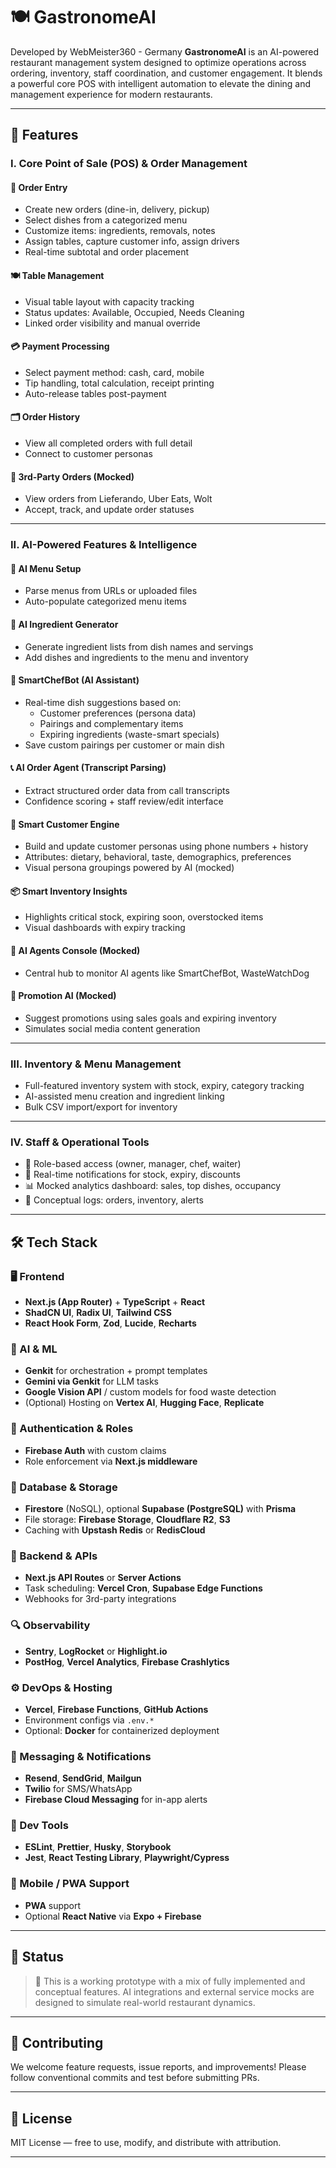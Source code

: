 # 🍽️ GastronomeAI
Developed by WebMeister360 - Germany
**GastronomeAI** is an AI-powered restaurant management system designed to optimize operations across ordering, inventory, staff coordination, and customer engagement. It blends a powerful core POS with intelligent automation to elevate the dining and management experience for modern restaurants.

---

## 🚀 Features

### I. Core Point of Sale (POS) & Order Management

#### 🧾 Order Entry
- Create new orders (dine-in, delivery, pickup)
- Select dishes from a categorized menu
- Customize items: ingredients, removals, notes
- Assign tables, capture customer info, assign drivers
- Real-time subtotal and order placement

#### 🍽️ Table Management
- Visual table layout with capacity tracking
- Status updates: Available, Occupied, Needs Cleaning
- Linked order visibility and manual override

#### 💳 Payment Processing
- Select payment method: cash, card, mobile
- Tip handling, total calculation, receipt printing
- Auto-release tables post-payment

#### 🗂️ Order History
- View all completed orders with full detail
- Connect to customer personas

#### 🔗 3rd-Party Orders (Mocked)
- View orders from Lieferando, Uber Eats, Wolt
- Accept, track, and update order statuses

---

### II. AI-Powered Features & Intelligence

#### 🧠 AI Menu Setup
- Parse menus from URLs or uploaded files
- Auto-populate categorized menu items

#### 🥘 AI Ingredient Generator
- Generate ingredient lists from dish names and servings
- Add dishes and ingredients to the menu and inventory

#### 🤖 SmartChefBot (AI Assistant)
- Real-time dish suggestions based on:
  - Customer preferences (persona data)
  - Pairings and complementary items
  - Expiring ingredients (waste-smart specials)
- Save custom pairings per customer or main dish

#### 📞 AI Order Agent (Transcript Parsing)
- Extract structured order data from call transcripts
- Confidence scoring + staff review/edit interface

#### 👥 Smart Customer Engine
- Build and update customer personas using phone numbers + history
- Attributes: dietary, behavioral, taste, demographics, preferences
- Visual persona groupings powered by AI (mocked)

#### 📦 Smart Inventory Insights
- Highlights critical stock, expiring soon, overstocked items
- Visual dashboards with expiry tracking

#### 🧪 AI Agents Console (Mocked)
- Central hub to monitor AI agents like SmartChefBot, WasteWatchDog

#### 📣 Promotion AI (Mocked)
- Suggest promotions using sales goals and expiring inventory
- Simulates social media content generation

---

### III. Inventory & Menu Management

- Full-featured inventory system with stock, expiry, category tracking
- AI-assisted menu creation and ingredient linking
- Bulk CSV import/export for inventory

---

### IV. Staff & Operational Tools

- 🔐 Role-based access (owner, manager, chef, waiter)
- 🔔 Real-time notifications for stock, expiry, discounts
- 📊 Mocked analytics dashboard: sales, top dishes, occupancy
- 📜 Conceptual logs: orders, inventory, alerts

---

## 🛠️ Tech Stack

### 🖥️ Frontend
- **Next.js (App Router)** + **TypeScript** + **React**
- **ShadCN UI**, **Radix UI**, **Tailwind CSS**
- **React Hook Form**, **Zod**, **Lucide**, **Recharts**

### 🧠 AI & ML
- **Genkit** for orchestration + prompt templates
- **Gemini via Genkit** for LLM tasks
- **Google Vision API** / custom models for food waste detection
- (Optional) Hosting on **Vertex AI**, **Hugging Face**, **Replicate**

### 🔐 Authentication & Roles
- **Firebase Auth** with custom claims
- Role enforcement via **Next.js middleware**

### 💾 Database & Storage
- **Firestore** (NoSQL), optional **Supabase (PostgreSQL)** with **Prisma**
- File storage: **Firebase Storage**, **Cloudflare R2**, **S3**
- Caching with **Upstash Redis** or **RedisCloud**

### 🔧 Backend & APIs
- **Next.js API Routes** or **Server Actions**
- Task scheduling: **Vercel Cron**, **Supabase Edge Functions**
- Webhooks for 3rd-party integrations

### 🔍 Observability
- **Sentry**, **LogRocket** or **Highlight.io**
- **PostHog**, **Vercel Analytics**, **Firebase Crashlytics**

### ⚙️ DevOps & Hosting
- **Vercel**, **Firebase Functions**, **GitHub Actions**
- Environment configs via `.env.*`
- Optional: **Docker** for containerized deployment

### 📢 Messaging & Notifications
- **Resend**, **SendGrid**, **Mailgun**
- **Twilio** for SMS/WhatsApp
- **Firebase Cloud Messaging** for in-app alerts

### 🧪 Dev Tools
- **ESLint**, **Prettier**, **Husky**, **Storybook**
- **Jest**, **React Testing Library**, **Playwright/Cypress**

### 📱 Mobile / PWA Support
- **PWA** support
- Optional **React Native** via **Expo + Firebase**

---

## 📌 Status

> 🚧 This is a working prototype with a mix of fully implemented and conceptual features. AI integrations and external service mocks are designed to simulate real-world restaurant dynamics.

---

## 🤝 Contributing

We welcome feature requests, issue reports, and improvements! Please follow conventional commits and test before submitting PRs.

---

## 📄 License

MIT License — free to use, modify, and distribute with attribution.

---
